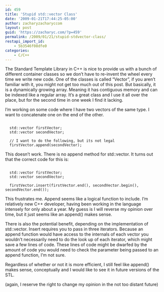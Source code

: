 ```yaml
---
id: 459
title: 'Stupid std::vector Class'
date: '2009-01-21T17:44:25-05:00'
author: zacharyzacharyccom
layout: post
guid: 'https://zacharyc.com/?p=459'
permalink: /2009/01/21/stupid-stdvector-class/
restapi_import_id:
    - 5b3546f08dfe0
categories:
    - C/C++
---
```


The Standard Template Library in C++ is nice to provide us with a bunch of different container classes so we don’t have to re-invent the wheel every time we write new code. One of the classes is called “Vector”, if you aren’t familiar with it, you might not get too much out of this post. But basically, it is a dynamically growing array. Meaning it has contiguous memory and can be indexed like a regular array. It’s a great class and I use it all over the place, but for the second time in one week I find it lacking.

I’m working on some code where I have two vectors of the same type. I want to concatenate one on the end of the other.

```

  std::vector firstVector;
  std::vector secondVector;

  // I want to do the following, but its not legal
  firstVector.append(secondVector);
```

This doesn’t work. There is no append method for std::vector. It turns out that the correct code for this is:

```

  std::vector firstVector;
  std::vector secondVector;

  firstVector.insert(firstVector.end(), secondVector.begin(), secondVector.end());
```

This frustrates me. Append seems like a logical function to include. I’m relatively new C++ developer, having been working in the language intensely for only about a year. My guess is I will reverse my opinion over time, but it just seems like an append() makes sense.

There is also the potential benefit, depending on the implementation of std::vector. Insert requires you to pass in three iterators. Because an append function would have access to the internals of each vector you wouldn’t necessarily need to do the look up of each iterator, which might save a few lines of code. These lines of code might be dwarfed by the amount of code you would need to check the parameter being passed to an append function, I’m not sure.

Regardless of whether or not it is more efficient, I still feel like append() makes sense, conceptually and I would like to see it in future versions of the STL.

(again, I reserve the right to change my opinion in the not too distant future)